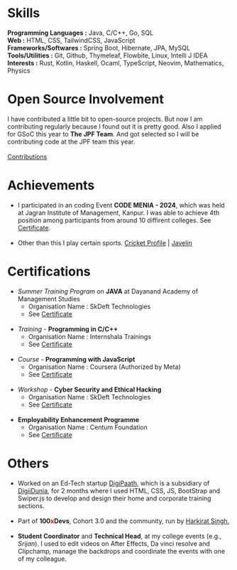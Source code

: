 # Skills

<b>Programming Languages :</b> Java, C/C++, Go, SQL
<br>
<b>Web :</b> HTML, CSS, TailwindCSS, JavaScript
<br>
<b>Frameworks/Softwares :</b> Spring Boot, Hibernate, JPA, MySQL
<br>
<b>Tools/Utilities :</b> Git, Github, Thymeleaf, Flowbite, Linux, Intelli J IDEA
<br>
<b>Interests :</b> Rust, Kotlin, Haskell, Ocaml, TypeScript, Neovim, Mathematics, Physics

# Open Source Involvement

I have contributed a little bit to open-source projects. But now I am contributing regularly because I found out it is pretty good. Also I applied for GSoC this year to <b>The JPF Team</b>. And got selected so I will be contributing code at the JPF team this year.
<br><br>
[Contributions](r1)

# Achievements

- I participated in an coding Event **CODE MENIA - 2024**, which was held at Jagran Institute of Management, Kanpur. I was able to achieve 4th position among participants from around 10 diffirent colleges. See <a href='/Certificate1.jpg' alt='Coding Competition Certificate' target='_blank'>Certificate</a>.
<br><br>
- Other than this I play certain sports. <a href='https://cricheroes.com/player-profile/2460291/saif-ali-khan/stats' alt='Coding Competition Certificate' target='_blank'>Cricket Profile</a> | <a href='/Certificate2.jpg' alt='Javelin Certficate Silver Medal' target='_blank'>Javelin</a>

# Certifications

- *Summer Training Program* on **JAVA** at Dayanand Academy of Management Studies
  - Organisation Name : SkDeft Technologies
  - See <a href='/Certificate3.jpg' alt='' target='_blank'>Certificate</a>
<br><br>
- *Training* - **Programming in C/C++**
  - Organisation Name : Internshala Trainings
  - See <a href='/cpp.pdf' alt='C/C++ Certificate' target='_blank'>Certificate</a>
<br><br>
- *Course* - **Programming with JavaScript**
  - Organisation Name : Coursera (Authorized by Meta)
  - See <a href='/Javascript.pdf' alt='Javascript Certification' target='_blank'>Certificate</a>
<br><br>
- *Workshop* - **Cyber Security and Ethical Hacking**
  - Organisation Name : SkDeft Technologies
  - See <a href='/Certificate4.jpg' alt='Cyber Security Workshop' target='_blank'>Certificate</a>
<br><br>
- **Employability Enhancement Programme**
  - Organisation Name : Centum Foundation
  - See <a href='/Certificate5.jpg' alt='Employability Enhancement Centum Foundation' target='_blank'>Certificate</a>

# Others

- Worked on an Ed-Tech startup <a href='https://www.digipaath.com' alt='DigiPaath' target='_blank'>DigiPaath</a>, which is a subsidiary of <a href='https://www.digiidunia.com' alt='DigiiDunia' target='_blank'>DigiiDunia</a>, for 2 months where I used HTML, CSS, JS, BootStrap and Swiper.js to develop and design their home and corporate training sections.
<br><br>
- Part of **100<span style='color: red'>x</span>Devs**, Cohort 3.0 and the community, run by <a href='https://www.youtube.com/@harkirat1' target='_blank'>Harkirat Singh.</a>
<br><br>
- **Student Coordinator** and **Technical Head**, at my college events (e.g., *Srijan*). I used to edit videos on After Effects, Da vinci resolve and Clipchamp, manage the backdrops and coordinate the events with one of my colleague.